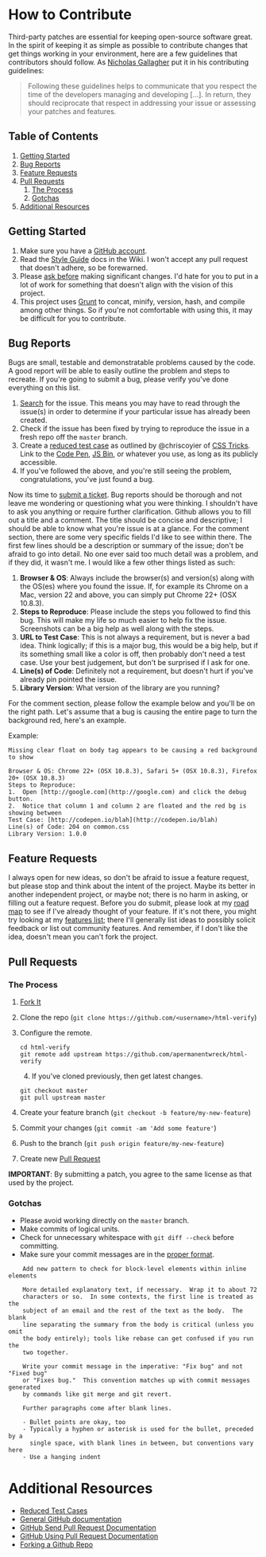 # How to Contribute

Third-party patches are essential for keeping open-source software great. 
In the spirit of keeping it as simple as possible to contribute changes that
get things working in your environment, here are a few guidelines that 
contributors should follow.  As [Nicholas Gallagher](http://github.com/necolas/normalize.css/blob/master/CONTRIBUTING.md) put it in his contributing
guidelines:

> Following these guidelines helps to communicate that you respect the time
> of the developers managing and developing […]. In return, they should
> reciprocate that respect in addressing your issue or assessing your patches
> and features. 

## Table of Contents
1. [Getting Started](#getting-started)
2. [Bug Reports](#bug-reports)
3. [Feature Requests](#feature-requests)
4. [Pull Requests](#pull-requests)
    1. [The Process](#the-process)
    2. [Gotchas](#gotchas)
5. [Additional Resources](#additional-resources)

## Getting Started

1. Make sure you have a [GitHub account](https://github.com/signup/free).
2. Read the [Style Guide](https://github.com/apermanentwreck/html-verify/wiki/Style-Guide) docs in the Wiki.  I won't accept any pull request that doesn't adhere, so be forewarned.
3. Please [ask before](https://twitter.com/apermanentwreck) making significant changes.  I'd hate for you to put in a lot of work for something that doesn't align with the vision of this project.
4. This project uses [Grunt](http://gruntjs.com/) to concat, minify, version, hash, and compile among other things.  So if you're not comfortable with using this, it may be difficult for you to contribute.

## Bug Reports

Bugs are small, testable and demonstratable problems caused by the code.  A good report will be able to easily outline the problem and steps to recreate.  If you're going to submit a bug, please verify you've done everything on this list.

1. [Search](https://github.com/apermanentwreck/html-verify/search) for the issue.  This means you may have to read through the issue(s) in order to determine if your particular issue has already been created.
2. Check if the issue has been fixed by trying to reproduce the issue in a fresh repo off the `master` branch.
3. Create a [reduced test case](http://css-tricks.com/reduced-test-cases/) as outlined by @chriscoyier of [CSS Tricks](http://css-tricks.com/).  Link to the [Code Pen](http://codepen.io), [JS Bin](http://jsbin.com), or whatever you use, as long as its publicly accessible.
4. If you've followed the above, and you're still seeing the problem, congratulations, you've just found a bug.

Now its time to [submit a ticket](https://github.com/apermanentwreck/html-verify/issues/new).  Bug reports should be thorough and not leave me wondering or questioning what you were thinking.  I shouldn't have to ask you anything or require further clarification.  Github allows you to fill out a title and a comment.  The title should be concise and descriptive; I should be able to know what you're issue is at a glance.  For the comment section, there are some very specific fields I'd like to see within there.  The first few lines should be a description or summary of the issue; don't be afraid to go into detail.  No one ever said too much detail was a problem, and if they did, it wasn't me.  I would like a few other things listed as such:

1. **Browser & OS**: Always include the browser(s) and version(s) along with the OS(es) where you found the issue.  If, for example its Chrome on a Mac, version 22 and above, you can simply put Chrome 22+ (OSX 10.8.3).
2. **Steps to Reproduce**: Please include the steps you followed to find this bug.  This will make my life so much easier to help fix the issue.  Screenshots can be a big help as well along with the steps.
3. **URL to Test Case**: This is not always a requirement, but is never a bad idea.  Think logically; if this is a major bug, this would be a big help, but if its something small like a color is off, then probably don't need a test case.  Use your best judgement, but don't be surprised if I ask for one.
4. **Line(s) of Code**: Definitely not a requirement, but doesn't hurt if you've already pin pointed the issue.
5. **Library Version**: What version of the library are you running?

For the comment section, please follow the example below and you'll be on the right path.  Let's assume that a bug is causing the entire page to turn the background red, here's an example.

Example:

```
Missing clear float on body tag appears to be causing a red background to show

Browser & OS: Chrome 22+ (OSX 10.8.3), Safari 5+ (OSX 10.8.3), Firefox 20+ (OSX 10.8.3)
Steps to Reproduce:
1.  Open [http://google.com](http://google.com) and click the debug button.
2.  Notice that column 1 and column 2 are floated and the red bg is showing between
Test Case: [http://codepen.io/blah](http://codepen.io/blah)
Line(s) of Code: 204 on common.css
Library Version: 1.0.0
```

## Feature Requests

I always open for new ideas, so don't be afraid to issue a feature request, but please stop and think about the intent of the project.  Maybe its better in another independent project, or maybe not; there is no harm in asking, or filling out a feature request.  Before you do submit, please look at my [road map](/roadmap.md) to see if I've already thought of your feature.  If it's not there, you might try looking at my [features list](/features.md); there I'll generally list ideas to possibly solicit feedback or list out community features.  And remember, if I don't like the idea, doesn't mean you can't fork the project.

## Pull Requests

### The Process
1. [Fork It](https://github.com/apermanentwreck/html-verify/fork)
2. Clone the repo (`git clone https://github.com/<username>/html-verify`)
3. Configure the remote.

    ```
    cd html-verify
    git remote add upstream https://github.com/apermanentwreck/html-verify
    ```

    4. If you've cloned previously, then get latest changes.

    ```
    git checkout master
    git pull upstream master
    ```

5. Create your feature branch (`git checkout -b feature/my-new-feature`)
3. Commit your changes (`git commit -am 'Add some feature'`)
4. Push to the branch (`git push origin feature/my-new-feature`)
5. Create new [Pull Request](https://github.com/apermanentwreck/html-verify/compare)

**IMPORTANT**: By submitting a patch, you agree to the same license as that used by the project.

### Gotchas
- Please avoid working directly on the `master` branch.
- Make commits of logical units.
- Check for unnecessary whitespace with `git diff --check` before committing.
- Make sure your commit messages are in the [proper format](http://tbaggery.com/2008/04/19/a-note-about-git-commit-messages.html).

````
    Add new pattern to check for block-level elements within inline elements

    More detailed explanatory text, if necessary.  Wrap it to about 72
    characters or so.  In some contexts, the first line is treated as the
    subject of an email and the rest of the text as the body.  The blank
    line separating the summary from the body is critical (unless you omit
    the body entirely); tools like rebase can get confused if you run the
    two together.

    Write your commit message in the imperative: "Fix bug" and not "Fixed bug"
    or "Fixes bug."  This convention matches up with commit messages generated
    by commands like git merge and git revert.

    Further paragraphs come after blank lines.

    - Bullet points are okay, too
    - Typically a hyphen or asterisk is used for the bullet, preceded by a 
      single space, with blank lines in between, but conventions vary here
    - Use a hanging indent
````

# Additional Resources

- [Reduced Test Cases](http://css-tricks.com/reduced-test-cases/)
- [General GitHub documentation](http://help.github.com/)
- [GitHub Send Pull Request Documentation](http://help.github.com/send-pull-requests/)
- [GitHub Using Pull Request Documentation](https://help.github.com/articles/using-pull-requests/)
- [Forking a Github Repo](http://help.github.com/fork-a-repo/)
